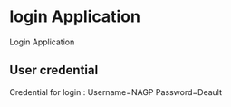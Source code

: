 
# login Application
Login Application

## User credential
Credential for login :
 Username=NAGP
 Password=Deault
